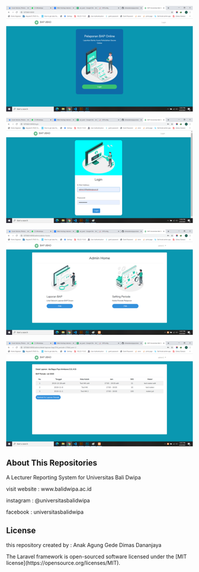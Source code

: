 <p align="center"><img src="https://github.com/dimasdananjaya/ubad-bap/blob/master/public/resources/readmepic/pic1.png?raw=true)"></p>
<p align="center"><img src="https://github.com/dimasdananjaya/ubad-bap/blob/master/public/resources/readmepic/pic2.png?raw=true)"></p>
<p align="center"><img src="https://github.com/dimasdananjaya/ubad-bap/blob/master/public/resources/readmepic/pic3.png?raw=true)"></p>
<p align="center"><img src="https://github.com/dimasdananjaya/ubad-bap/blob/master/public/resources/readmepic/pic4.png?raw=true)"></p>

## About This Repositories

A Lecturer Reporting System for Universitas Bali Dwipa

<p>visit website : www.balidwipa.ac.id</p>
<p>instagram     : @universitasbalidwipa</p>
<p>facebook      : universitasbalidwipa</p>


## License
<p>this repository created by : Anak Agung Gede Dimas Dananjaya</p>
<p>The Laravel framework is open-sourced software licensed under the [MIT license](https://opensource.org/licenses/MIT).</p>
